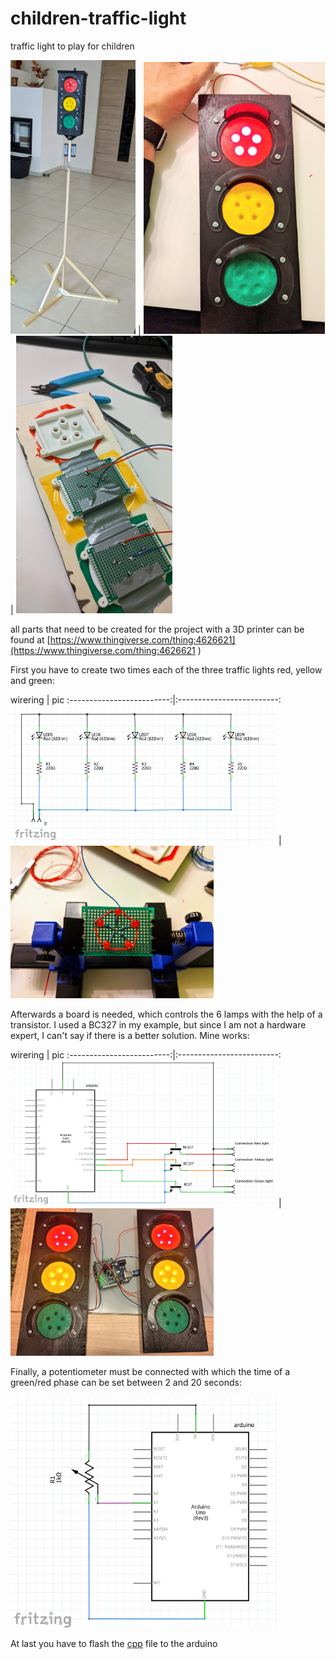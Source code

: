 # children-traffic-light
traffic light to play for children

<img src="https://github.com/MarcelScherer/children-traffic-light/blob/main/Docu/PXL_20201018_121728001.jpg" alt="drawing" width="200px"/>  | 
<img src="https://github.com/MarcelScherer/children-traffic-light/blob/main/Docu/IMG_20201010_204619.jpg" alt="drawing" width="290px"/>  | 
<img src="https://github.com/MarcelScherer/children-traffic-light/blob/main/Docu/IMG_20201012_210220.jpg" alt="drawing" width="250px"/>  </p>

all parts that need to be created for the project with a 3D printer can be found at [https://www.thingiverse.com/thing:4626621](https://www.thingiverse.com/thing:4626621
)</p> </p>

First you have to create two times each of the three traffic lights red, yellow and green:</p>
wirering            |  pic
:-------------------------:|:-------------------------:
<img src="https://github.com/MarcelScherer/children-traffic-light/blob/main/Docu/led-light.png" width="425"/>   |  <img src="https://github.com/MarcelScherer/children-traffic-light/blob/main/Docu/IMG_20201010_204253.jpg" width="325"/> 
</p> </p>

Afterwards a board is needed, which controls the 6 lamps with the help of a transistor. I used a BC327 in my example, but since I am not a hardware expert, I can't say if there is a better solution. Mine works:</p>
wirering            |  pic
:-------------------------:|:-------------------------:
<img src="https://github.com/MarcelScherer/children-traffic-light/blob/main/Docu/transistor.png" width="425"/>   |  <img src="https://github.com/MarcelScherer/children-traffic-light/blob/main/Docu/PXL_20201014_192111883.jpg" width="325"/> 

Finally, a potentiometer must be connected with which the time of a green/red phase can be set between 2 and 20 seconds:</p>
<img src="https://github.com/MarcelScherer/children-traffic-light/blob/main/Docu/timer%20poti.png" width="425"/> </p>

At last you have to flash the [cpp](https://github.com/MarcelScherer/children-traffic-light/blob/main/children-traffic-light/src/main.cpp) file to the arduino 

